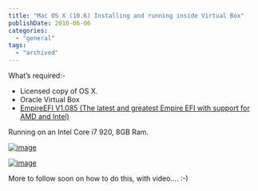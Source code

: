 ```yaml
---
title: "Mac OS X (10.6) Installing and running inside Virtual Box"
publishDate: 2010-06-06
categories: 
  - "general"
tags:
  - "archived"
---
```


What’s required:-

- Licensed copy of OS X.
- Oracle Virtual Box
- [EmpireEFI V1.085 (The latest and greatest Empire EFI with support for AMD and Intel)](https://prasys.co.cc/2010/01/empire-efi-v-1-085-is-out/)

Running on an Intel Core i7 920, 8GB Ram.

[![image](https://ramberlinggeek.co.uk/wp-content/uploads/2010/06/image_thumb.png "image")](https://ramberlinggeek.co.uk/wp-content/uploads/2010/06/image.png)

[![image](https://ramberlinggeek.co.uk/wp-content/uploads/2010/06/image_thumb1.png "image")](https://ramberlinggeek.co.uk/wp-content/uploads/2010/06/image1.png)

More to follow soon on how to do this, with video…. :-)
